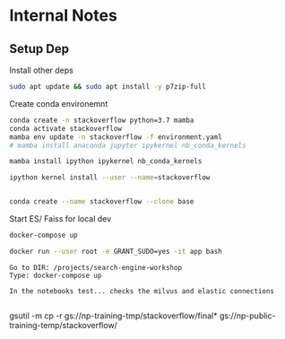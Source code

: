 # Internal Notes

## Setup Dep

Install other deps

```bash
sudo apt update && sudo apt install -y p7zip-full
```

Create conda environemnt

```bash
conda create -n stackoverflow python=3.7 mamba
conda activate stackoverflow
mamba env update -n stackoverflow -f environment.yaml 
# mamba install anaconda jupyter ipykernel nb_conda_kernels

mamba install ipython ipykernel nb_conda_kernels

ipython kernel install --user --name=stackoverflow


conda create --name stackoverflow --clone base

```

Start ES/ Faiss for local dev

```bash
docker-compose up
```

```bash
docker run --user root -e GRANT_SUDO=yes -it app bash
```



```
Go to DIR: /projects/search-engine-workshop
Type: docker-compose up

In the notebooks test... checks the milvus and elastic connections


```
gsutil -m cp -r gs://np-training-tmp/stackoverflow/final* gs://np-public-training-temp/stackoverflow/
```

```
